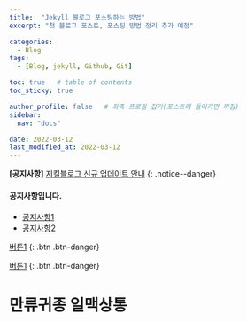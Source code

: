 ```yaml
---
title:  "Jekyll 블로그 포스팅하는 방법"
excerpt: "첫 블로그 포스트, 포스팅 방법 정리 추가 예정"

categories:
  - Blog
tags:
  - [Blog, jekyll, Github, Git]

toc: true   # table of contents
toc_sticky: true

author_profile: false   # 좌측 프로필 접기(포스트에 들어가면 꺼짐)
sidebar:
  nav: "docs"

date: 2022-03-12
last_modified_at: 2022-03-12
---
```



<!-- notice 색상 -->
<!-- {: .notice}        회색
{: .notice--primary}    짙은 회색
{: .notice--info}       하늘색
{: .notice--warning}    주황색
{: .notice--success}    녹색
{: .notice--danger}     빨간색 -->

**[공지사항]** [지킬블로그 신규 업데이트 안내](https://mmistakes.github.io/minimal-mistakes/)
{: .notice--danger}


<div class="notice--success">
    <h4>공지사항입니다.</h4>
    <ul>
        <li><a href="[xxx](https://mmistakes.github.io/minimal-mistakes/markup/markup-html-tags-and-formatting/)">공지사항1</a></li>
        <li><a href="[xxx](https://mmistakes.github.io/minimal-mistakes/markup/markup-html-tags-and-formatting/)">공지사항2</a></li>
    </ul>
</div>

<!-- 테스트 -->
[버튼1](https://google.com)
{: .btn .btn-danger}
<!-- helpers -->
[버튼1](https://mmistakes.github.io/minimal-mistakes/docs/helpers/)
{: .btn .btn-danger}

<!-- iD 부분만 수정하면 유튜브 포스트 가능
{% include video id="----" provider="youtube" %} -->


# 만류귀종 일맥상통